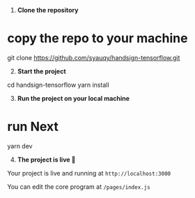 1. **Clone the repository**


# copy the repo to your machine

git clone https://github.com/syauqy/handsign-tensorflow.git


2. **Start the project**

cd handsign-tensorflow
yarn install


3. **Run the project on your local machine**


# run Next

yarn dev


4. **The project is live 🚀**

Your project is live and running at `http://localhost:3000`

You can edit the core program at `/pages/index.js`


